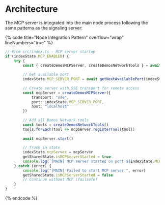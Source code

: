 # Architecture

The MCP server is integrated into the main node process following the same patterns as the signaling server:

{% code title="Node Integration Pattern" overflow="wrap" lineNumbers="true" %}
```typescript
// From src/index.ts - MCP server startup
if (indexState.MCP_ENABLED) {
    try {
        const { createDemosMCPServer, createDemosNetworkTools } = await import("./features/mcp")
        
        // Get available port
        indexState.MCP_SERVER_PORT = await getNextAvailablePort(indexState.MCP_SERVER_PORT)
        
        // Create server with SSE transport for remote access
        const mcpServer = createDemosMCPServer({
            transport: "sse",
            port: indexState.MCP_SERVER_PORT,
            host: "localhost"
        })
        
        // Add all Demos Network tools
        const tools = createDemosNetworkTools()
        tools.forEach(tool => mcpServer.registerTool(tool))
        
        await mcpServer.start()
        
        // Track in state
        indexState.mcpServer = mcpServer
        getSharedState.isMCPServerStarted = true
        console.log(`[MAIN] MCP server started on port ${indexState.MCP_SERVER_PORT}`)
    } catch (error) {
        console.log("[MAIN] Failed to start MCP server:", error)
        getSharedState.isMCPServerStarted = false
        // Continue without MCP (failsafe)
    }
}
```
{% endcode %}

